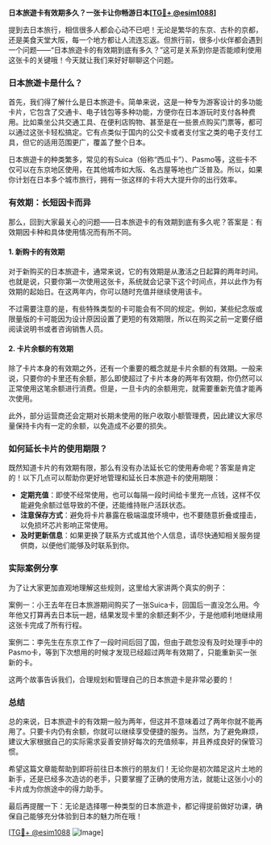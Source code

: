 **日本旅遊卡有效期多久？一张卡让你畅游日本[[TG💪+ @esim1088](https://t.me/s/esim1088)]**

提到去日本旅行，相信很多人都会心动不已吧！无论是繁华的东京、古朴的京都，还是美食天堂大阪，每一个地方都让人流连忘返。但旅行前，很多小伙伴都会遇到一个问题——“日本旅遊卡的有效期到底有多久？”这可是关系到你是否能顺利使用这张卡的关键哦！今天就让我们来好好聊聊这个问题。

### 日本旅遊卡是什么？

首先，我们得了解什么是日本旅遊卡。简单来说，这是一种专为游客设计的多功能卡片，它包含了交通卡、电子钱包等多种功能，方便你在日本游玩时支付各种费用。比如乘坐公共交通工具、在便利店购物、甚至是在一些景点购买门票等，都可以通过这张卡轻松搞定。它有点类似于国内的公交卡或者支付宝之类的电子支付工具，但它的适用范围更广，覆盖了整个日本。

日本旅遊卡的种类繁多，常见的有Suica（俗称“西瓜卡”）、Pasmo等，这些卡不仅可以在东京地区使用，在其他城市如大阪、名古屋等地也广泛普及。所以，如果你计划在日本多个城市旅行，拥有一张这样的卡将大大提升你的出行效率。

### 有效期：长短因卡而异

那么，回到大家最关心的问题——日本旅遊卡的有效期到底有多久呢？答案是：有效期因卡种和具体使用情况而有所不同。

#### 1. 新购卡的有效期
对于新购买的日本旅遊卡，通常来说，它的有效期是从激活之日起算的两年时间。也就是说，只要你第一次使用这张卡，系统就会记录下这个时间点，并以此作为有效期的起始日。在这两年内，你可以随时充值并继续使用该卡。

不过需要注意的是，有些特殊类型的卡可能会有不同的规定。例如，某些纪念版或限量版的卡可能因为设计原因设置了更短的有效期限，所以在购买之前一定要仔细阅读说明书或者咨询销售人员。

#### 2. 卡片余额的有效期
除了卡片本身的有效期之外，还有一个重要的概念就是卡片余额的有效期。一般来说，只要你的卡里还有余额，那么即使超过了卡片本身的两年有效期，你仍然可以正常使用这笔余额进行消费。但是，一旦卡内的余额用完，就需要重新充值才能再次使用。

此外，部分运营商还会定期对长期未使用的账户收取小额管理费，因此建议大家尽量保持卡内有一定的余额，以免造成不必要的损失。

### 如何延长卡片的使用期限？

既然知道卡片的有效期有限，那么有没有办法延长它的使用寿命呢？答案是肯定的！以下几点可以帮助你更好地管理和延长日本旅遊卡的使用期限：

- **定期充值**：即使不经常使用，也可以每隔一段时间给卡里充一点钱，这样不仅能避免余额过低导致的不便，还能维持账户活跃状态。
- **注意保存方式**：避免将卡片暴露在极端温度环境中，也不要随意折叠或撞击，以免损坏芯片影响正常使用。
- **及时更新信息**：如果更换了联系方式或其他个人信息，请尽快通知相关服务提供商，以便他们能够及时联系到你。

### 实际案例分享

为了让大家更加直观地理解这些规则，这里给大家讲两个真实的例子：

案例一：小王去年在日本旅游期间购买了一张Suica卡，回国后一直没怎么用。今年他又打算再去日本玩一趟，结果发现卡里的余额还剩不少，于是他顺利地继续用这张卡完成了所有行程。

案例二：李先生在东京工作了一段时间后回了国，但由于疏忽没有及时处理手中的Pasmo卡，等到下次想用的时候才发现已经超过两年有效期了，只能重新买一张新的卡。

这两个故事告诉我们，合理规划和管理自己的日本旅遊卡是非常必要的！

### 总结

总的来说，日本旅遊卡的有效期一般为两年，但这并不意味着过了两年你就不能再用了。只要卡内仍有余额，你就可以继续享受便捷的服务。当然，为了避免麻烦，建议大家根据自己的实际需求妥善安排好每次的充值频率，并且养成良好的保管习惯。

希望这篇文章能帮助到即将前往日本旅行的朋友们！无论你是初次踏足这片土地的新手，还是已经多次造访的老手，只要掌握了正确的使用方法，就能让这张小小的卡片成为你旅途中的得力助手。

最后再提醒一下：无论是选择哪一种类型的日本旅遊卡，都记得提前做好功课，确保自己能够充分体验到日本的魅力所在哦！

[[TG💪+ @esim1088](https://t.me/s/esim1088) ![Image](https://i.postimg.cc/4NQfJmqS/Snipaste-2025-05-13-00-14-12.png)]